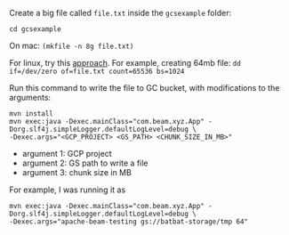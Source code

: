 Create a big file called `file.txt` inside the `gcsexample` folder:

```cd gcsexample```

On mac:
```(mkfile -n 8g file.txt)```

For linux, try this [approach](https://www.skorks.com/2010/03/how-to-quickly-generate-a-large-file-on-the-command-line-with-linux/). For example, creating 64mb file:
```dd if=/dev/zero of=file.txt count=65536 bs=1024```

Run this command to write the file to GC bucket, with modifications to the arguments:
```
mvn install
mvn exec:java -Dexec.mainClass="com.beam.xyz.App" -Dorg.slf4j.simpleLogger.defaultLogLevel=debug \
-Dexec.args="<GCP_PROJECT> <GS_PATH> <CHUNK_SIZE_IN_MB>"
```

- argument 1: GCP project
- argument 2: GS path to write a file
- argument 3: chunk size in MB

For example, I was running it as

```
mvn exec:java -Dexec.mainClass="com.beam.xyz.App" -Dorg.slf4j.simpleLogger.defaultLogLevel=debug \
-Dexec.args="apache-beam-testing gs://batbat-storage/tmp 64"
```
